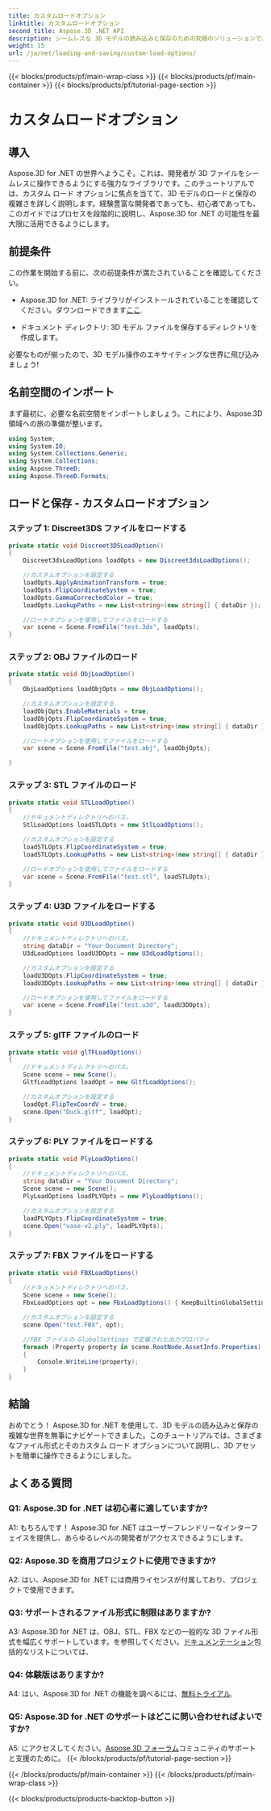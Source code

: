 ```yaml
---
title: カスタムロードオプション
linktitle: カスタムロードオプション
second_title: Aspose.3D .NET API
description: シームレスな 3D モデルの読み込みと保存のための究極のソリューションである Aspose.3D for .NET を探索してください。
weight: 15
url: /ja/net/loading-and-saving/custom-load-options/
---
```


{{< blocks/products/pf/main-wrap-class >}}
{{< blocks/products/pf/main-container >}}
{{< blocks/products/pf/tutorial-page-section >}}

# カスタムロードオプション

## 導入

Aspose.3D for .NET の世界へようこそ。これは、開発者が 3D ファイルをシームレスに操作できるようにする強力なライブラリです。このチュートリアルでは、カスタム ロード オプションに焦点を当てて、3D モデルのロードと保存の複雑さを詳しく説明します。経験豊富な開発者であっても、初心者であっても、このガイドではプロセスを段階的に説明し、Aspose.3D for .NET の可能性を最大限に活用できるようにします。

## 前提条件

この作業を開始する前に、次の前提条件が満たされていることを確認してください。

-  Aspose.3D for .NET: ライブラリがインストールされていることを確認してください。ダウンロードできます[ここ](https://releases.aspose.com/3d/net/).

- ドキュメント ディレクトリ: 3D モデル ファイルを保存するディレクトリを作成します。

必要なものが揃ったので、3D モデル操作のエキサイティングな世界に飛び込みましょう!

## 名前空間のインポート

まず最初に、必要な名前空間をインポートしましょう。これにより、Aspose.3D 領域への旅の準備が整います。

```csharp
using System;
using System.IO;
using System.Collections.Generic;
using System.Collections;
using Aspose.ThreeD;
using Aspose.ThreeD.Formats;
```

## ロードと保存 - カスタムロードオプション

### ステップ 1: Discreet3DS ファイルをロードする

```csharp
private static void Discreet3DSLoadOption()
{
    Discreet3dsLoadOptions loadOpts = new Discreet3dsLoadOptions();

    //カスタムオプションを設定する
    loadOpts.ApplyAnimationTransform = true;
    loadOpts.FlipCoordinateSystem = true;
    loadOpts.GammaCorrectedColor = true;
    loadOpts.LookupPaths = new List<string>(new string[] { dataDir });

    //ロードオプションを使用してファイルをロードする
    var scene = Scene.FromFile("test.3ds", loadOpts);
}
```

### ステップ 2: OBJ ファイルのロード

```csharp
private static void ObjLoadOption()
{
    ObjLoadOptions loadObjOpts = new ObjLoadOptions();

    //カスタムオプションを設定する
    loadObjOpts.EnableMaterials = true;
    loadObjOpts.FlipCoordinateSystem = true;
    loadObjOpts.LookupPaths = new List<string>(new string[] { dataDir });

    //ロードオプションを使用してファイルをロードする
    var scene = Scene.FromFile("test.obj", loadObjOpts);

}
```

### ステップ 3: STL ファイルのロード

```csharp
private static void STLLoadOption()
{
    //ドキュメントディレクトリへのパス。
    StlLoadOptions loadSTLOpts = new StlLoadOptions();

    //カスタムオプションを設定する
    loadSTLOpts.FlipCoordinateSystem = true;
    loadSTLOpts.LookupPaths = new List<string>(new string[] { dataDir });

    //ロードオプションを使用してファイルをロードする
    var scene = Scene.FromFile("test.stl", loadSTLOpts);
}
```

### ステップ 4: U3D ファイルをロードする

```csharp
private static void U3DLoadOption()
{
    //ドキュメントディレクトリへのパス。
    string dataDir = "Your Document Directory";
    U3dLoadOptions loadU3DOpts = new U3dLoadOptions();

    //カスタムオプションを設定する
    loadU3DOpts.FlipCoordinateSystem = true;
    loadU3DOpts.LookupPaths = new List<string>(new string[] { dataDir });

    //ロードオプションを使用してファイルをロードする
    var scene = Scene.FromFile("test.u3d", loadU3DOpts);
}
```

### ステップ 5: glTF ファイルのロード

```csharp
private static void glTFLoadOptions()
{
    //ドキュメントディレクトリへのパス。
    Scene scene = new Scene();
    GltfLoadOptions loadOpt = new GltfLoadOptions();

    //カスタムオプションを設定する
    loadOpt.FlipTexCoordV = true;
    scene.Open("Duck.gltf", loadOpt);
}
```

### ステップ 6: PLY ファイルをロードする

```csharp
private static void PlyLoadOptions()
{
    //ドキュメントディレクトリへのパス。
    string dataDir = "Your Document Directory";
    Scene scene = new Scene();
    PlyLoadOptions loadPLYOpts = new PlyLoadOptions();

    //カスタムオプションを設定する
    loadPLYOpts.FlipCoordinateSystem = true;
    scene.Open("vase-v2.ply", loadPLYOpts);
}
```

### ステップ 7: FBX ファイルをロードする

```csharp
private static void FBXLoadOptions()
{
    //ドキュメントディレクトリへのパス。
    Scene scene = new Scene();
    FbxLoadOptions opt = new FbxLoadOptions() { KeepBuiltinGlobalSettings = true };

    //カスタムオプションを設定する
    scene.Open("test.FBX", opt);

    //FBX ファイルの GlobalSettings で定義された出力プロパティ
    foreach (Property property in scene.RootNode.AssetInfo.Properties)
    {
        Console.WriteLine(property);
    }
}
```

## 結論

おめでとう！ Aspose.3D for .NET を使用して、3D モデルの読み込みと保存の複雑な世界を無事にナビゲートできました。このチュートリアルでは、さまざまなファイル形式とそのカスタム ロード オプションについて説明し、3D アセットを簡単に操作できるようにしました。

## よくある質問

### Q1: Aspose.3D for .NET は初心者に適していますか?

A1: もちろんです！ Aspose.3D for .NET はユーザーフレンドリーなインターフェイスを提供し、あらゆるレベルの開発者がアクセスできるようにします。

### Q2: Aspose.3D を商用プロジェクトに使用できますか?

A2: はい、Aspose.3D for .NET には商用ライセンスが付属しており、プロジェクトで使用できます。

### Q3: サポートされるファイル形式に制限はありますか?

 A3: Aspose.3D for .NET は、OBJ、STL、FBX などの一般的な 3D ファイル形式を幅広くサポートしています。を参照してください。[ドキュメンテーション](https://reference.aspose.com/3d/net/)包括的なリストについては、

### Q4: 体験版はありますか?

A4: はい、Aspose.3D for .NET の機能を調べるには、[無料トライアル](https://releases.aspose.com/).

### Q5: Aspose.3D for .NET のサポートはどこに問い合わせればよいですか?

 A5: にアクセスしてください。[Aspose.3D フォーラム](https://forum.aspose.com/c/3d/18)コミュニティのサポートと支援のために。
{{< /blocks/products/pf/tutorial-page-section >}}

{{< /blocks/products/pf/main-container >}}
{{< /blocks/products/pf/main-wrap-class >}}

{{< blocks/products/products-backtop-button >}}
